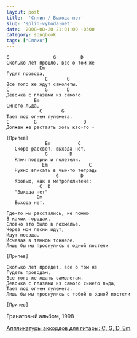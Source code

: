 ```yaml
---
layout: post
title:  'Сплин / Выхода нет'
slug: 'splin-vyhoda-net'
date:  2008-08-20 21:01:00 +0300
category: songbook
tags: ["Сплин"]
---
```


	C                G         D
	Сколько лет прошло, все о том же
	            Em
	Гудят провода,
	              C       G
	Все того же ждут самолеты.
	C             G       D
	Девочка с глазами из самого
	          Em
	Синего льда,
	            C       G
	Тает под огнем пулемета.
	C         G                 D
	Должен же растаять хоть кто-то -
	
	[Припев]
	              Em          C
	   Скоро рассвет, выхода нет,
	              G        D
	   Ключ поверни и полетели.
	             Em               C
	   Нужно вписать в чью-то тетрадь
	                  G        D
	   Кровью, как в метрополитене:
	            C  D
	   "Выхода нет"
	           Em
	   Выхода нет.
	
	Где-то мы расстались, не помню
	В каких городах,
	Словно это было в похмелье.
	Через мои песни идут,
	Идут поезда,
	Исчезая в темном тоннеле.
	Лишь бы мы проснулись в одной постели
	
	[Припев]
	
	Сколько лет пройдет, все о том же
	Гудеть проводам,
	Все того же ждать самолетам.
	Девочка с глазами из самого синего льда,
	Тает под огнем пулемета.
	Лишь бы мы проснулись с тобой в одной постели
	
	[Припев]

Гранатовый альбом, 1998

[Аппликатуры аккордов для гитары: C, G, D, Em](http://guitar-chords-chart.net/#C,G,D,Em).

